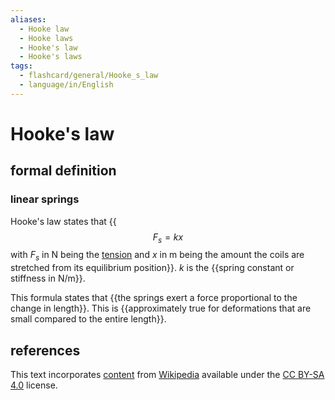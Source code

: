 ```yaml
---
aliases:
  - Hooke law
  - Hooke laws
  - Hooke's law
  - Hooke's laws
tags:
  - flashcard/general/Hooke_s_law
  - language/in/English
---
```


# Hooke's law

## formal definition

### linear springs

Hooke's law states that {{$$F_s = kx$$ with $F_s$ in N being the [tension](tension%20(physics).md) and $x$ in m being the amount the coils are stretched from its equilibrium position}}. $k$ is the {{spring constant or stiffness in N/m}}. <!--SR:!2024-06-06,16,290!2024-06-07,17,290-->

This formula states that {{the springs exert a force proportional to the change in length}}. This is {{approximately true for deformations that are small compared to the entire length}}. <!--SR:!2024-08-03,59,310!2024-07-06,39,290-->

## references

This text incorporates [content](https://en.wikipedia.org/wiki/Hooke's_law) from [Wikipedia](Wikipedia.md) available under the [CC BY-SA 4.0](https://creativecommons.org/licenses/by-sa/4.0/) license.
